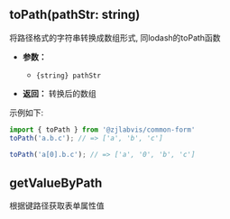 ## toPath(pathStr: string)

将路径格式的字符串转换成数组形式, 同lodash的toPath函数

- **参数：**
  - <code>{string} pathStr</code>

- **返回：** 转换后的数组


示例如下:

```js
import { toPath } from '@zjlabvis/common-form'
toPath('a.b.c'); // => ['a', 'b', 'c']
 
toPath('a[0].b.c'); // => ['a', '0', 'b', 'c']
```

## getValueByPath

根据键路径获取表单属性值



